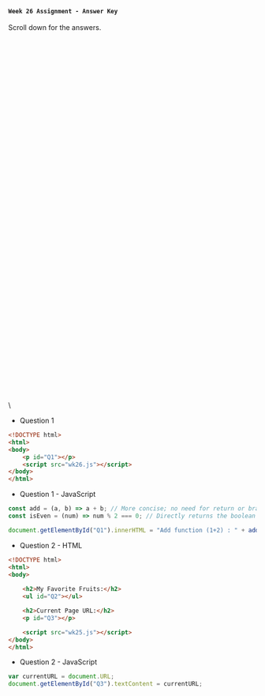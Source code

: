 **`Week 26 Assignment - Answer Key`**
\
\
Scroll down for the answers.
\
\
\
\
\
\
\
\
\
\
\
\
\
\
\
\
\
\
\
\
\
\
\
\
\
\
\
\
\
\
\
\
\
\
\
\
\
\
\
\
\
\
\
\
\
\

- Question 1
```html
<!DOCTYPE html>
<html>
<body>
    <p id="Q1"></p>
    <script src="wk26.js"></script>
</body>
</html>
```
- Question 1 - JavaScript
```js
const add = (a, b) => a + b; // More concise; no need for return or braces
const isEven = (num) => num % 2 === 0; // Directly returns the boolean value

document.getElementById("Q1").innerHTML = "Add function (1+2) : " + add(1,2) + "<br>Even check function (7) : " + isEven(7);
```
- Question 2 - HTML
```html
<!DOCTYPE html>
<html>
<body>
    
    <h2>My Favorite Fruits:</h2>
    <ul id="Q2"></ul>

    <h2>Current Page URL:</h2>
    <p id="Q3"></p>

    <script src="wk25.js"></script>  
</body>
</html>
```
- Question 2 - JavaScript
```js
var currentURL = document.URL;
document.getElementById("Q3").textContent = currentURL;
```
